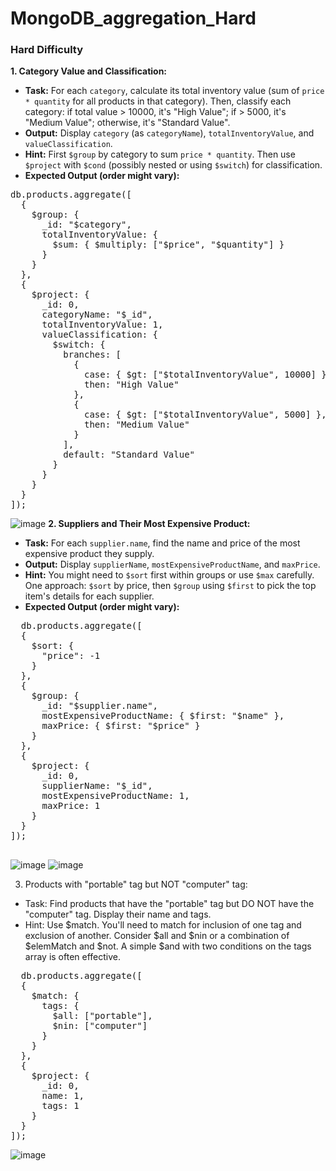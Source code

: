 # MongoDB_aggregation_Hard
### Hard Difficulty

**1. Category Value and Classification:**

- **Task:** For each `category`, calculate its total inventory value (sum of `price * quantity` for all products in that category). Then, classify each category: if total value > 10000, it's "High Value"; if > 5000, it's "Medium Value"; otherwise, it's "Standard Value".
- **Output:** Display `category` (as `categoryName`), `totalInventoryValue`, and `valueClassification`.
- **Hint:** First `$group` by category to sum `price * quantity`. Then use `$project` with `$cond` (possibly nested or using `$switch`) for classification.
- **Expected Output (order might vary):**
<pre>
db.products.aggregate([
  {
    $group: {
      _id: "$category",
      totalInventoryValue: {
        $sum: { $multiply: ["$price", "$quantity"] }
      }
    }
  },
  {
    $project: {
      _id: 0,
      categoryName: "$_id",
      totalInventoryValue: 1,
      valueClassification: {
        $switch: {
          branches: [
            {
              case: { $gt: ["$totalInventoryValue", 10000] },
              then: "High Value"
            },
            {
              case: { $gt: ["$totalInventoryValue", 5000] },
              then: "Medium Value"
            }
          ],
          default: "Standard Value"
        }
      }
    }
  }
]);
</pre>
![image](https://github.com/user-attachments/assets/651534aa-7279-4515-a51f-f4c2054c0d9c)
**2. Suppliers and Their Most Expensive Product:**

- **Task:** For each `supplier.name`, find the name and price of the most expensive product they supply.
- **Output:** Display `supplierName`, `mostExpensiveProductName`, and `maxPrice`.
- **Hint:** You might need to `$sort` first within groups or use `$max` carefully. One approach: `$sort` by price, then `$group` using `$first` to pick the top item's details for each supplier.
- **Expected Output (order might vary):**
<pre>
  db.products.aggregate([
  {
    $sort: {
      "price": -1
    }
  },
  {
    $group: {
      _id: "$supplier.name",
      mostExpensiveProductName: { $first: "$name" },
      maxPrice: { $first: "$price" }
    }
  },
  {
    $project: {
      _id: 0,
      supplierName: "$_id",
      mostExpensiveProductName: 1,
      maxPrice: 1
    }
  }
]);

</pre>
![image](https://github.com/user-attachments/assets/9ec5d87b-2e7d-468c-a4c7-5a7c389eab4f)
![image](https://github.com/user-attachments/assets/c0ad46ba-5652-4369-87ff-e5d1297e949b)

3. Products with "portable" tag but NOT "computer" tag:
*   Task: Find products that have the "portable" tag but DO NOT have the "computer" tag. Display their name and tags.
*   Hint: Use $match. You'll need to match for inclusion of one tag and exclusion of another. Consider $all and $nin or a combination of $elemMatch and $not. A simple $and with two conditions on the tags array is often effective.
  <pre>
  db.products.aggregate([
  {
    $match: {
      tags: {
        $all: ["portable"],
        $nin: ["computer"]
      }
    }
  },
  {
    $project: {
      _id: 0,
      name: 1,
      tags: 1
    }
  }
]);
</pre>
![image](https://github.com/user-attachments/assets/d5401646-d7d5-4564-b2b0-60a294d7f6df)
